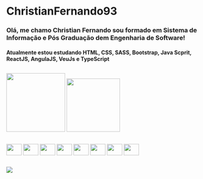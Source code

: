 
# ChristianFernando93
### Olá, me chamo Christian Fernando sou formado em Sistema de Informação e Pós Graduação dem Engenharia de Software!

#### Atualmente estou estudando HTML, CSS, SASS, Bootstrap, Java Scprit, ReactJS, AngulaJS, VeuJs e TypeScript

 ##

<div id="cabecalho">
    <img height="154em" src="https://github-readme-stats.vercel.app/api?username=Christian-Fernando993&show_icons=true&theme=dark&include_all_commits=true&count_private=true">
    <img height="140em" src="https://github-readme-stats.vercel.app/api/top-langs/?username=Christian-Fernando993&layout=compact&langs_count=16&theme=dark">
</div>

##

<div id="corpo">
    <img align="center" height="30" width="40" src="https://cdn.jsdelivr.net/gh/devicons/devicon/icons/html5/html5-original-wordmark.svg" />
    <img align="center" height="30" width="40" src="https://cdn.jsdelivr.net/gh/devicons/devicon/icons/css3/css3-original-wordmark.svg" />
    <img align="center" height="30" width="40" src="https://cdn.jsdelivr.net/gh/devicons/devicon/icons/javascript/javascript-original.svg" />
    <img align="center" height="30" width="40" src="https://cdn.jsdelivr.net/gh/devicons/devicon/icons/sass/sass-original.svg" />
    <img align="center" height="30" width="40" src="https://cdn.jsdelivr.net/gh/devicons/devicon/icons/bootstrap/bootstrap-original-wordmark.svg" />
    <img align="center" height="30" width="40" src="https://cdn.jsdelivr.net/gh/devicons/devicon/icons/react/react-original.svg" />
    <img align="center" height="30" width="40" src="https://cdn.jsdelivr.net/gh/devicons/devicon/icons/angularjs/angularjs-original.svg" />
    <img align="center" height="30" width="40" src="https://cdn.jsdelivr.net/gh/devicons/devicon/icons/typescript/typescript-original.svg" />
</div>

##

<div id="rodape">
    <a href="https://www.linkedin.com/in/christianfernando/" target="_blank"><img src="https://img.shields.io/badge/LinkedIn-0077B5?style=for-the-badge&logo=linkedin&logoColor=white"></a>
</div>
